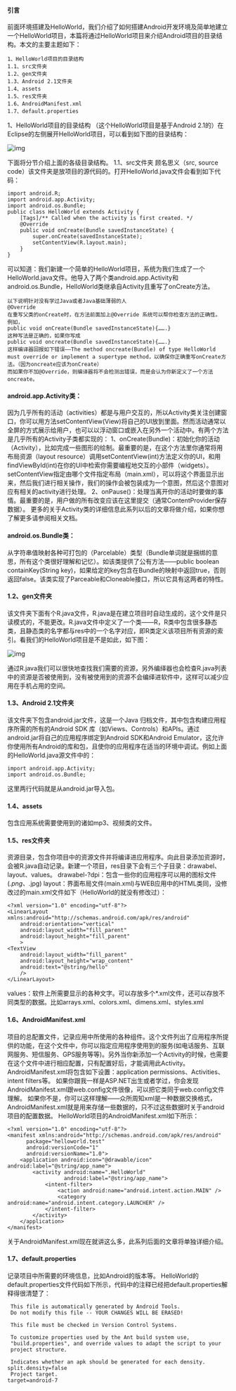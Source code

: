 #### 引言
前面环境搭建及HelloWorld，我们介绍了如何搭建Android开发环境及简单地建立一个HelloWorld项目，本篇将通过HelloWorld项目来介绍Android项目的目录结构。本文的主要主题如下：
```  
1、HelloWorld项目的目录结构
1.1、src文件夹
1.2、gen文件夹
1.3、Android 2.1文件夹
1.4、assets 
1.5、res文件夹
1.6、AndroidManifest.xml
1.7、default.properties
```
1、HelloWorld项目的目录结构
（这个HelloWorld项目是基于Android 2.1的）在Eclipse的左侧展开HelloWorld项目，可以看到如下图的目录结构：

![img](http://emanual.github.io/md-android/img/basic_env/02_helloworld.jpg)  

下面将分节介绍上面的各级目录结构。
1.1、src文件夹
顾名思义（src, source code）该文件夹是放项目的源代码的。打开HelloWorld.java文件会看到如下代码：
```  
import android.R;
import android.app.Activity;
import android.os.Bundle;
public class HelloWorld extends Activity {
	[Tags]/** Called when the activity is first created. */
	@Override
	public void onCreate(Bundle savedInstanceState) {
		super.onCreate(savedInstanceState);
		setContentView(R.layout.main);
	}
}
```
可以知道：我们新建一个简单的HelloWorld项目，系统为我们生成了一个HelloWorld.java文件。他导入了两个类android.app.Activity和android.os.Bundle，HelloWorld类继承自Activity且重写了onCreate方法。
```  
以下说明针对没有学过Java或者Java基础薄弱的人
@Override
在重写父类的onCreate时，在方法前面加上@Override 系统可以帮你检查方法的正确性。
例如，
public void onCreate(Bundle savedInstanceState){…….}
这种写法是正确的，如果你写成
public void oncreate(Bundle savedInstanceState){…….}
这样编译器回报如下错误——The method oncreate(Bundle) of type HelloWorld must override or implement a supertype method，以确保你正确重写onCreate方法。（因为oncreate应该为onCreate）
而如果你不加@Override，则编译器将不会检测出错误，而是会认为你新定义了一个方法oncreate。
```
#### android.app.Activity类：
因为几乎所有的活动（activities）都是与用户交互的，所以Activity类关注创建窗口，你可以用方法setContentView(View)将自己的UI放到里面。然而活动通常以全屏的方式展示给用户，也可以以浮动窗口或嵌入在另外一个活动中。有两个方法是几乎所有的Activity子类都实现的：
1、onCreate(Bundle)：初始化你的活动（Activity），比如完成一些图形的绘制。最重要的是，在这个方法里你通常将用布局资源（layout resource）调用setContentView(int)方法定义你的UI，和用findViewById(int)在你的UI中检索你需要编程地交互的小部件（widgets）。setContentView指定由哪个文件指定布局（main.xml），可以将这个界面显示出来，然后我们进行相关操作，我们的操作会被包装成为一个意图，然后这个意图对应有相关的activity进行处理。
2、onPause()：处理当离开你的活动时要做的事情。最重要的是，用户做的所有改变应该在这里提交（通常ContentProvider保存数据）。
更多的关于Activity类的详细信息此系列以后的文章将做介绍，如果你想了解更多请参阅相关文档。
#### android.os.Bundle类：
从字符串值映射各种可打包的（Parcelable）类型（Bundle单词就是捆绑的意思，所有这个类很好理解和记忆）。如该类提供了公有方法——public boolean containKey(String key)，如果给定的key包含在Bundle的映射中返回true，否则返回false。该类实现了Parceable和Cloneable接口，所以它具有这两者的特性。
#### 1.2、gen文件夹
该文件夹下面有个R.java文件，R.java是在建立项目时自动生成的，这个文件是只读模式的，不能更改。R.java文件中定义了一个类——R，R类中包含很多静态类，且静态类的名字都与res中的一个名字对应，即R类定义该项目所有资源的索引。看我们的HelloWorld项目是不是如此，如下图：

![img](http://emanual.github.io/md-android/img/basic_env/02_helloworld2.jpg)  
 
通过R.java我们可以很快地查找我们需要的资源，另外编绎器也会检查R.java列表中的资源是否被使用到，没有被使用到的资源不会编绎进软件中，这样可以减少应用在手机占用的空间。
#### 1.3、Android 2.1文件夹
该文件夹下包含android.jar文件，这是一个Java 归档文件，其中包含构建应用程序所需的所有的Android SDK 库（如Views、Controls）和APIs。通过android.jar将自己的应用程序绑定到Android SDK和Android Emulator，这允许你使用所有Android的库和包，且使你的应用程序在适当的环境中调试。例如上面的HelloWorld.java源文件中的：
```  
import android.app.Activity;
import android.os.Bundle;
```
这里两行代码就是从android.jar导入包。
#### 1.4、assets
包含应用系统需要使用到的诸如mp3、视频类的文件。
#### 1.5、res文件夹
资源目录，包含你项目中的资源文件并将编译进应用程序。向此目录添加资源时，会被R.java自动记录。新建一个项目，res目录下会有三个子目录：drawabel、layout、values。
drawabel-?dpi：包含一些你的应用程序可以用的图标文件(*.png、*.jpg)
layout：界面布局文件(main.xml)与WEB应用中的HTML类同，没修改过的main.xml文件如下（HelloWorld的就没有修改过）：
```  
<?xml version="1.0" encoding="utf-8"?>
<LinearLayout xmlns:android="http://schemas.android.com/apk/res/android"
    android:orientation="vertical"
    android:layout_width="fill_parent"
    android:layout_height="fill_parent"
    >
<TextView  
    android:layout_width="fill_parent"
    android:layout_height="wrap_content"
    android:text="@string/hello"
    />
</LinearLayout>
```
values：软件上所需要显示的各种文字。可以存放多个*.xml文件，还可以存放不同类型的数据。比如arrays.xml、colors.xml、dimens.xml、styles.xml
#### 1.6、AndroidManifest.xml
项目的总配置文件，记录应用中所使用的各种组件。这个文件列出了应用程序所提供的功能，在这个文件中，你可以指定应用程序使用到的服务(如电话服务、互联网服务、短信服务、GPS服务等等)。另外当你新添加一个Activity的时候，也需要在这个文件中进行相应配置，只有配置好后，才能调用此Activity。AndroidManifest.xml将包含如下设置：application permissions、Activities、intent filters等。
如果你跟我一样是ASP.NET出生或者学过，你会发现AndroidManifest.xml跟web.config文件很像，可以把它类同于web.config文件理解。
如果你不是，你可以这样理解——众所周知xml是一种数据交换格式，AndroidManifest.xml就是用来存储一些数据的，只不过这些数据时关于android项目的配置数据。
HelloWorld项目的AndroidManifest.xml如下所示：
```  
<?xml version="1.0" encoding="utf-8"?>
<manifest xmlns:android="http://schemas.android.com/apk/res/android"
      package="helloworld.test"
      android:versionCode="1"
      android:versionName="1.0">
    <application android:icon="@drawable/icon" android:label="@string/app_name">
        <activity android:name=".HelloWorld"
                  android:label="@string/app_name">
            <intent-filter>
                <action android:name="android.intent.action.MAIN" />
                <category android:name="android.intent.category.LAUNCHER" />
            </intent-filter>
        </activity>
    </application>
</manifest> 
```
关于AndroidManifest.xml现在就讲这么多，此系列后面的文章将单独详细介绍。
#### 1.7、default.properties
记录项目中所需要的环境信息，比如Android的版本等。 HelloWorld的default.properties文件代码如下所示，代码中的注释已经把default.properties解释得很清楚了：
```  
 This file is automatically generated by Android Tools.
 Do not modify this file -- YOUR CHANGES WILL BE ERASED!
 
 This file must be checked in Version Control Systems.
 
 To customize properties used by the Ant build system use,
 "build.properties", and override values to adapt the script to your
 project structure.

 Indicates whether an apk should be generated for each density.
split.density=false
 Project target.
target=android-7
```